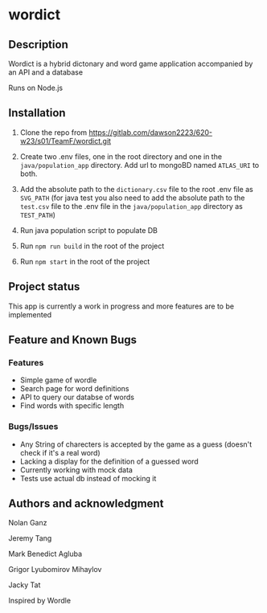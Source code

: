 # wordict

## Description
Wordict is a hybrid dictonary and word game application accompanied by an API and a database

Runs on Node.js

## Installation

1. Clone the repo from https://gitlab.com/dawson2223/620-w23/s01/TeamF/wordict.git

1. Create two .env files, one in the root directory and one in the `java/population_app` directory. Add url to mongoBD named `ATLAS_URI` to both.

1. Add the absolute path to the `dictionary.csv` file to the root .env file as `SVG_PATH` (for java test you also need to add the absolute path to the `test.csv` file to the .env file in the `java/population_app` directory as `TEST_PATH`)

1. Run java population script to populate DB

1. Run `npm run build` in the root of the project

1. Run `npm start` in the root of the project

## Project status
This app is currently a work in progress and more features are to be implemented

## Feature and Known Bugs

### Features
- Simple game of wordle
- Search page for word definitions
- API to query our databse of words
- Find words with specific length

### Bugs/Issues
- Any String of charecters is accepted by the game as a guess (doesn't check if it's a real word)
- Lacking a display for the definition of a guessed word
- Currently working with mock data
- Tests use actual db instead of mocking it

## Authors and acknowledgment
Nolan Ganz

Jeremy Tang

Mark Benedict Agluba

Grigor Lyubomirov Mihaylov

Jacky Tat

Inspired by Wordle
